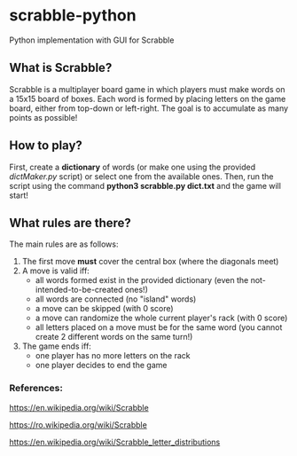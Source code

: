 # scrabble-python

Python implementation with GUI for Scrabble

## What is Scrabble?
Scrabble is a multiplayer board game in which players must make words on a 15x15 board of boxes. Each word is formed by placing letters on the game board, either from top-down or left-right. The goal is to accumulate as many points as possible!

## How to play?  
First, create a **dictionary** of words (or make one using the provided *dictMaker.py* script) or select one from the available ones. Then, run the script using the command **python3 scrabble.py dict.txt** and the game will start!

## What rules are there?
The main rules are as follows:
1. The first move **must** cover the central box (where the diagonals meet)
2. A move is valid iff:
	- all words formed exist in the provided dictionary (even the not-intended-to-be-created ones!)
	- all words are connected (no "island" words)
	- a move can be skipped (with 0 score)
	- a move can randomize the whole current player's rack (with 0 score)
	- all letters placed on a move must be for the same word (you cannot create 2 different words on the same turn!)
3. The game ends iff:
	- one player has no more letters on the rack
	- one player decides to end the game

### References:

https://en.wikipedia.org/wiki/Scrabble

https://ro.wikipedia.org/wiki/Scrabble

https://en.wikipedia.org/wiki/Scrabble_letter_distributions